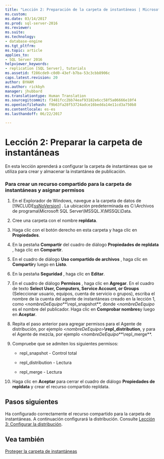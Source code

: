```yaml
---
title: "Lección 2: Preparación de la carpeta de instantáneas | Microsoft Docs"
ms.custom: 
ms.date: 03/14/2017
ms.prod: sql-server-2016
ms.reviewer: 
ms.suite: 
ms.technology:
- database-engine
ms.tgt_pltfrm: 
ms.topic: article
applies_to:
- SQL Server 2016
helpviewer_keywords:
- replication [SQL Server], tutorials
ms.assetid: f286cde9-c0d0-43ef-b7ba-53c3cbb8906c
caps.latest.revision: 20
author: BYHAM
ms.author: rickbyh
manager: jhubbard
ms.translationtype: Human Translation
ms.sourcegitcommit: f3481fcc2bb74eaf93182e6cc58f5a06666e10f4
ms.openlocfilehash: f9b63fa28f53724adce16bedda14e11cd3a750b8
ms.contentlocale: es-es
ms.lasthandoff: 06/22/2017

---
```

# <a name="lesson-2-preparing-the-snapshot-folder"></a>Lección 2: Preparar la carpeta de instantáneas
En esta lección aprenderá a configurar la carpeta de instantáneas que se utiliza para crear y almacenar la instantánea de publicación.  
  
### <a name="to-create-a-share-for-the-snapshot-folder-and-assign-permissions"></a>Para crear un recurso compartido para la carpeta de instantáneas y asignar permisos  
  
1.  En el Explorador de Windows, navegue a la carpeta de datos de [!INCLUDE[ssNoVersion](../../includes/ssnoversion-md.md)] . La ubicación predeterminada es C:\Archivos de programa\Microsoft SQL Server\MSSQL.X\MSSQL\Data.  
  
2.  Cree una carpeta con el nombre **repldata**.  
  
3.  Haga clic con el botón derecho en esta carpeta y haga clic en **Propiedades**.  
  
4.  En la pestaña **Compartir** del cuadro de diálogo **Propiedades de repldata** , haga clic en **Compartir**.  
  
5.  En el cuadro de diálogo **Uso compartido de archivos** , haga clic en **Compartir**y luego en **Listo**.  
  
6.  En la pestaña **Seguridad** , haga clic en **Editar**.  
  
7.  En el cuadro de diálogo **Permisos** , haga clic en **Agregar**. En el cuadro de texto **Select User, Computers, Service Account, or Groups** (Seleccionar usuario, equipos, cuenta de servicio o grupos), escriba el nombre de la cuenta del agente de instantáneas creado en la lección 1, como \<*nombreDeEquipo***\repl_snapshot**, donde \<*nombreDeEquipo* es el nombre del publicador. Haga clic en **Comprobar nombres**y luego en **Aceptar**.  
  
8.  Repita el paso anterior para agregar permisos para el Agente de distribución, por ejemplo \<*nombreDeEquipo>***\repl_distribution**, y para el Agente de mezcla, por ejemplo \<*nombreDeEquipo***\repl_merge**.  
  
9. Compruebe que se admiten los siguientes permisos:  
  
    -   repl_snapshot - Control total  
  
    -   repl_distribution - Lectura  
  
    -   repl_merge - Lectura  
  
10. Haga clic en **Aceptar** para cerrar el cuadro de diálogo **Propiedades de repldata** y crear el recurso compartido repldata.  
  
## <a name="next-steps"></a>Pasos siguientes  
Ha configurado correctamente el recurso compartido para la carpeta de instantáneas. A continuación configurará la distribución. Consulte [Lección 3: Configurar la distribución](../../relational-databases/replication/lesson-3-configuring-distribution.md).  
  
## <a name="see-also"></a>Vea también  
[Proteger la carpeta de instantáneas](../../relational-databases/replication/security/secure-the-snapshot-folder.md)  
  
  
  

